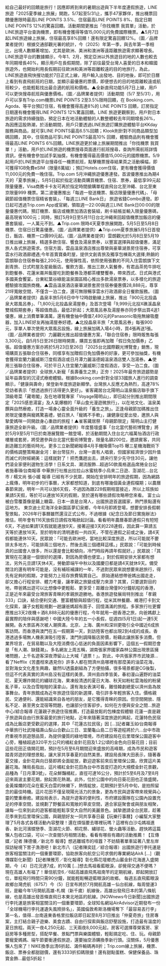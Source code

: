 給自己最好的回饋是旅行！因應即將到來的暑期出遊與下半年度連假旅遊，LINE旅遊「2025夏季線上旅展」開跑，5/7起至5/31止，攜手47家夥伴，推出機票回饋優惠限時最高LINE POINTS 3.5%、住宿最高LINE POINTS 8%、指定日期LINE POINTS 12%的驚喜回饋。活動期間更推出「你找機票 我買單」活動，於 LINE旅遊平台查詢機票，即有機會獲得等值15,000元的免費國際機票。▲5月7日起LINE旅遊線上旅展，住宿最高享8%回饋！還有限定驚喜回饋12%。（圖／品牌業者提供）根據交通部觀光署的統計，今（2025）年第一季，與去年第一季相比，出境人數顯著增加，尤其是歐洲、美洲和澳洲等遠距離旅遊需求顯著增長。LINE旅遊平台的數據顯示，今年1、2月，預定亞洲以外旅遊目的地的人數也較去年同期增長40%，顯示用戶在長假期間，除了前往最受台灣人喜愛的日本和韓國旅遊外，也開始利用長假期前往歐洲和美洲等距離較遠的目的地旅行，為此，LINE旅遊直飛快搜功能於7日正式上線，用戶輸入出發地、目的地後，即可於日曆上看到有直飛航班的日期，並顯示最優惠的票價，即便想去的目的地距離較遠或航班較少，也能輕鬆找出最合適的航班和價格。▲全新直飛功能5月7日上線，用戶可以更快搜尋航班與優惠價格。（圖／品牌業者提供）活動期間（5/7 至5/31），用戶可以享有Trip.com機票LINE POINTS 2至3.5%限時回饋，在 Booking.com、Agoda、等平台預訂住宿，有機會獲得高達8%的 LINE POINTS 回饋，訂房指定日期還有機會獲得LINE POINTS 12%驚喜回饋。LINE 旅遊更觀察到，用戶對日本旅遊的需求持續強勁，預定日本在地活動體驗的人數整體較去年同期增長26%，為因應這股熱潮，於活動期間，用戶只要透過LINE旅遊訂購旅遊體驗平台KKday服務與商品，就可享LINE POINTS最高6.5%回饋；Klook則針對不同商品類型加碼回饋，其中，住宿商品可享LINE POINTS最高10% 回饋，體驗商品則有機會獲得最高LINE POINTS 6%回饋。LINE旅遊更於線上旅展期間推出「你找機票 我買單！」活動，用戶於LINE旅遊的機票搜尋頁面進行航班搜尋，查詢所需航班詳情資訊，便有機會參加試手氣抽獎，有機會獲得最高價值15,000元的國際機票。5/9起用戶於LINE旅遊平台搜尋任一機票航班，點擊機票搜尋結果頁之活動橫幅，即可獲得1GB免費eSIM（限量8萬組）；預訂Hotels.com住宿，更有機會獲得價值11,000元的免費一晚住宿。Trip.com 5月沖繩旅遊優惠連發。首波優惠推出為期4天的「夏季旅展」，5月5日起於指定活動頁購買機票、住宿、票券，最低享99元起限量優惠，Visa商務卡卡友可再於指定時間搶購單程直飛台北至沖繩、台北至東京限量999 機票。第二波優惠推出「每週一發送機票、飯店限量優惠代碼」、「母親節超值機票住宿精省套裝」、「每週三LINE Bank日」 旅遊省錢Combo連發。即日起可透過Trip.com App或官網，領取週一22:00與週三LINE Bank日00:00的限量優惠代碼，預訂機票、飯店或機票加酒店套裝組，刷卡結帳並輸入限量優惠碼，最高現省1000元；同時，預訂5月9日至5月11日台北沖繩來回超值機票加飯店的優惠套裝組，一人萬元不到。▲Trip.com 限時4天夏季旅展開跑，5月5日至5月8日機票、住宿日日驚喜優惠。（圖／品牌業者提供）▲Trip.com夏季旅展5月5日首發日，飯店、機票一口價99元起。（圖／品牌業者提供）雲朗觀光於5月8日至5月19日推出線上旅展，精選多款住宿、饗食及湯泉票券，以豐富選擇與超值優惠，滿足旅人各式旅遊需求。住宿方面，雲品溫泉酒店推出尊榮與豪華湖景房住宿券，可享雲水行政酒廊禮遇;今年首賣寶桑町屋，提供文創青旅及獨享包棟兩大選擇;熱銷的雲朗聯合住宿券每張2,200元，使用彈性高，依照使用張數的不同入住雲朗旗下文創青旅、日式町屋及星級飯店。餐飲方面，推出三款人氣餐券，有君品茶苑牛排吃到飽餐券、花蓮米崙丼飯屋吃到飽餐券及港都茶樓雙饗券，帶來西式、日式與港式多國美食饗宴。台東紅葉谷綠能溫泉園區精心推出多款湯泉票券，以多樣化的旅遊體驗搶攻國旅商機。▲雲品溫泉酒店豪華湖景套房住宿券優惠價28,888元，尊享21坪寬敞空間，不僅含一泊二食，還可無限暢享雲水行政酒廊全日餐飲服務。（圖／品牌業者提供）晶泉丰旅5月6日中午12時啟動線上旅展，推出「900元北投晶泉大眾風呂券」、「1,800元北投晶泉湯屋券」及首次登場「9,999元北投X礁溪晶泉雙城假期套券」等超值商品，最低2折起；大眾風呂券及湯屋券亦同步祭出買4送1優惠，線上消費單筆滿萬，還有機會抽中價值7,490元的Panasonic吸拖無線吸塵器，加入LINE好友再抽湯屋券好禮。▲北投晶泉丰旅「大眾風呂券」每張900元，享單人單次使用大眾風呂設施，線上旅展加碼入場4小時，買4張再送1張。（圖／品牌業者提供）力麗觀光推出超值優惠方案，「聯合住宿券」限時販售每張3,300元，自5月5日至26日限時開賣，購買五張即再加贈「假日免加價券」乙張。超值優惠方案亦將於5月23日至26日「2025台北國際觀光博覽會」銷售，現場購買五張聯合住宿券，同樣享有加贈假日免加價券的好康，更可參加抽獎，有機會獲得宜蘭力麗威斯汀度假酒店或日月潭力麗溫德姆溫泉酒店雙人泡湯券。▲使用三張聯合住宿券，可於平日入住宜蘭力麗威斯汀度假酒店，享受一泊二食。（圖／品牌業者提供）全球旅人新寵「長壽養生之旅」正夯！2025年最夯旅遊趨勢是延年益壽型的沉浸式療癒體驗。根據Booking.com針對全球33國旅人進行的調查顯示，「健康與壽命」榮登新年度旅遊新顯學。台灣旅人反應尤為熱烈，高達78%受訪者表示「想透過旅行活得更久更好」。雀客藏居台北陽明山溫泉飯店聯手旗下頂級粵菜「藏粵閣」及在地導覽專家「Voyage陽明山」，即日起分別推出期間限定「2025感恩湯宴」及人氣爆棚的「草山食光漫遊微旅行」，以在地文化、溫泉美饌與自然療癒，打造一場身心靈全面升級的「養生之旅」。正逢母親節加碼推出住房限定優惠與寵媽驚喜禮，號召旅人「寵媽不手軟」，讓健康從愛出發，邀旅人與摯愛媽咪一同開啟身心重啟的旅程！▲雀客藏居祭「母親節限定」陽明山主打健康旅遊全新升級。（圖／品牌業者提供）年度藝壇盛事「台北當代藝術博覽會」將於5月9至5月11日於南港展覽館一館登場，於活動期間入住台北六福萬怡酒店行政樓層或套房，將受邀參與台北當代藝術博覽會，限量名額200位，邀請賓客，共同創造難忘的藝術時光。更多三立新聞網報導4月手機降價Top15 曝三星機海戰術下的價格調整策略謝金河：新台幣狂升，台灣一直有人唱衰，但國家經濟很少因升值而滅亡的財經網美：這樣就對了！把禿鷹趕出去，請央行至少先守住30元，讓他們滾全家便利選物生活學！日系文具、潮流服飾…超過50款風格選品席捲全台記者施春瑛∕台南報導 中華旅行社推出拉拉山水蜜桃季小烏來二日遊、澎湖花…台北市 / 楊文尚 張小媛 報導 已經有不少民眾，開始在安排明年的旅遊假期，因為網路上瘋傳，明年初步的行事曆，大家都想知道，到底有哪幾個黃金連假檔期；以農曆春節來說，明年一共可以放6天假，不過因為跟228假期相當接近，所以上班族如果請5天假，等於可以連放16天的假期，至於還有哪些請假攻略帶您來看。 富士山被白雪覆蓋像是鋪上糖霜，日本一直是台灣人，出國旅遊首選國家，熱門景點還有這地方。 東京迪士尼海洋全新園區夢幻泉鄉，今年6月即將登場，想要安排長假朝聖景點，2026年行事曆雖然還沒正式公布，不過根據《紀念日及節日實施辦法》推估，明年會有116天放假日請假攻略掀起討論。看看明年農曆春節連假只有短短6天，不過如果請1天假就能連放9天，接著迎接3天的228連假，因此算一算請五天等於連放16天。至於明年的清明連假一共四天，不管在連假之前或之後，請4天假都能連休10天。民眾說：「可能去歐洲吧，當地比較深度旅遊，所以可能就不要排太多地方，可能排兩三個地方，然後去兩三個禮拜這樣。」民眾說：「可能到時候真的出國會人很多，所以還是會比較傾向，冷門時段再請年假就好。」民眾說：「其實現在花蓮是一個很好的選擇，對因為房價也便宜。」對於假期安排大家都有想法，另外元旦請1天休4天，勞動節端午中秋以及國慶日都是請4天就休9天。備受關注的還有明年可能是，沒有補班補課的一年，不過對民眾來說想要來趟旅行，得先有足夠的假期，才能努力上班存旅費犒賞自己。  原始連結想帶爸媽出國走走，卻又擔心行程安排、體力考量，讓孝親之旅變成壓力來源？其實，只要選對目的地，帶爸媽出遊可以比想像中更輕鬆、更享受！距離台灣僅90分鐘航程的香港，正是近年來最受台灣旅客青睞的孝親旅遊勝地。香港旅遊發展局特別推出「孝親333」口訣，結合便利交通、豐富體驗與超值行程，從米其林餐廳、維港打卡到文化探索，讓子女輕鬆規劃一趟讓爸媽超有面子、回憶滿滿的旅程。多家旅行社更響應推出3天2夜機＋酒8,888元起的優惠行程，今年就用一趟香港之旅，向爸媽獻上最實際的陪伴與感謝吧！中國大陸今年的五一小長假，從週四(5月1日)起一連5天展開。各大景區再次被人潮擠滿，北京、上海、廣州和深圳更吸引全中國近6成旅客訪問。而香港與澳門在五一假期第一天，到訪陸客也都出現2到4成的成長。香港透過多場無人機表演吸引陸客，澳門則調降飯店房價，盼藉此讓旅客多消費。但業界坦言，在貿易戰以及大陸消費信心低迷的負面因素影響下，這個五一假期恐會是「有人潮、缺錢潮」。多名網友上周五稱，湖南張家界國家森林公園出現景區擁堵問題，上千名遊客深夜滯留山上大喊「退票！」。對此，中共張家界市武陵源...看了Nefflix《苦盡柑來遇見你》許多人都在問濟州島哪裡有那麼美的油菜花海，並對海女文化產生興趣，雖然IU透露劇組為了方便拍攝，很多場景都是CG後製，但這不代表真實的濟州島沒有這樣的美景。濟州島四季皆美，春初漫山遍野的油菜花、夏天爆炸開花的繡球花海，果凍般清透的夏日大海、秋天如粉紅雲海般的粉黛亂子草，以及白雪皚皚的漢拿山，還有海女表演可看，難怪韓劇總愛以濟州島為故事舞台。青年旅館成為近年旅遊住宿的新選擇，吸引許多年輕旅客入住。價格親民、交通便利、還能結識來自各地的朋友，是它獲得青睞的原因。但空間開放、隱私不足、甚至男女混宿等問題，也讓部分住客卻步。如何在方便與安全之間...旅遊中心/綜合報導 花蓮親子旅遊住宿推薦，打造最放鬆的包棟度假體驗 花蓮一直是親子旅遊與自由行旅客最愛的旅行地點，近年來隨著深度旅遊的興起，花蓮特色民宿成為比飯店更受歡迎的選擇，其中「花蓮古拉民宿」因 […]記者羅玉如∕台南報導 中華旅行社武陵福壽山梨山合歡山三日、宜蘭龜山島二日等遊程將於六…台中市政府重視市民遊憩品質，為提供優質的綠地環境，市府建設局在后里環保公園遊客中心旁，種植超過320平方公尺的橘紅金針花田及1.2公頃的金色向日葵花田；目前這些花田正值開花期，預計在5月至6月期間迎來盛放的高峰期，成為市民和遊客踏青郊遊的理想景點，讓大家共享春夏的自然美景。建設局長陳大田表示，隨著春夏交接，金針花與向日葵即將全面綻放，歡迎遊客前來后里環保公園，欣賞這片美麗花海。陳局長指出，這片橘紅金針花田為台中市首度打造的大規模金針花景觀，品種為「日月潭3號」，花朵鮮豔橘紅，直徑可達16公分，預計於5至6月及7至8月迎來兩波主要花期，掀起賞花熱潮。此外，位於公園中的向日葵花田也正值盛開，金黃燦爛的花朵在藍天白雲的映襯下，熱情綻放，花期預計至5月中旬，是拍照留念的最佳時機。這片花田不僅呈現陽光活力的景象，更為市民與遊客帶來視覺與心靈的雙重療癒。建設局表示，為提升遊客的便利性，市府建設團隊在公園內設置充足的停車空間，並規劃了野餐區和寬敞的草皮空間，適合家庭聚會或與朋友相聚，讓每一位來到此的遊客都能輕鬆享受大自然的美麗景色。誠摯邀請全台民眾，趁著花季來到后里環保公園，與親朋好友一同共享春日最【玩樂行事曆】小編幫大家整理了5月各式各樣活動內容整理！還在煩惱要去哪裡玩嗎？這裡有白沙屯媽祖進香、新北河濱蝶戀季、澎湖花火節、桐花祭、繡球花、螢火蟲等活動，趕快將這篇懶人包收口袋，可以一次查閱5月相關活動，看看有哪些有趣的活動推薦！【互傳媒／記者 陳德儀／新北市 報導】想逃離城市的喧囂？不妨騎著單車延著八里左岸探訪秘境下罟子漁港吧！新北市八（記者陳奕廷／綜合報導）出國旅遊行李托運是旅客相當關注的一個重要環節，協助旅客向航空公司求償的專業網站AirA […]（觀傳媒彰化新聞）【記者陳雅芳／彰化報導】彰化縣花壇鄉虎山巖金針花海進入盛開期，今（4）日花況達7成，約10萬 […]想去馬祖看藍眼淚，卻覺得交通不便嗎？現在高雄人有福了！華信航空6／6起高雄直飛馬祖南竿的定期航線，即起開放訂位，單程飛行時間只需90分鐘，就能輕鬆暢遊藍眼淚的故鄉。 每週五直飛藍眼淚故鄉台灣虎航（6757）今（5）日宣布將於7月開航高雄－仙台航線，每周營運3班，是繼今年1月開航高雄-札幌（新千歲）航線後，高雄出發飛日本的第八條航線，也是高雄出發首條直飛日本東北地區的航線。[NOWnews今日新聞]出國旅遊行李托運是旅客相當關注的一個重要環節，全球知名網站AirAdvisor近期發布一份「全球機場行李托運遺失風險排名」，英國倫敦希斯洛機場奪下「最容易丟行李」第一名，值得...台南遠東香格里拉飯店即日起至8月31日推出「仲夏奇旅」住房專案，主打結合親子遊樂、美食古蹟、自由行探索與飯店舒壓設施，打造最有溫度的夏日旅程。兩天一夜4,250元起、三天兩夜8,000元起，房客可選擇尊榮客房、家庭房等多種房型，搭配早餐、景點門票與樂園體驗，輕鬆搞定吃、住、玩。母親節要寵愛媽媽、端午節要衝連假旅遊，還要抽空添購換季新行頭。沒關係，5月優惠懶人包來了！NIKE換季出清6折起、滿件輸碼再8折；Trip.com線上旅展，機票、飯店、票券全都甜甜價，還有3333折扣碼限搶！還有甜點蛋糕、保健保養品、珠寶金飾...最低5折起！